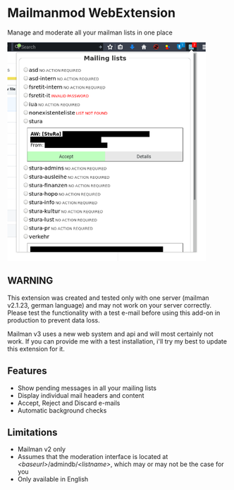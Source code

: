 # Mailmanmod WebExtension
Manage and moderate all your mailman lists in one place

<img title="Main panel example" src="example.png" width="450px">

## WARNING
This extension was created and tested only with one server (mailman v2.1.23, german language)
and may not work on your server correctly. Please test the functionality with a test e-mail
before using this add-on in production to prevent data loss.

Mailman v3 uses a new web system and api and will most certainly not work. If you can provide me
with a test installation, i'll try my best to update this extension for it.

## Features
- Show pending messages in all your mailing lists
- Display individual mail headers and content
- Accept, Reject and Discard e-mails
- Automatic background checks

## Limitations
- Mailman v2 only
- Assumes that the moderation interface is located at *&lt;baseurl&gt;*/admindb/*&lt;listname&gt;*, which may or may not be the case for you
- Only available in English
